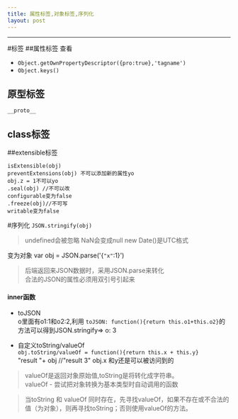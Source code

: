 ```yaml
---
title: 属性标签,对象标签,序列化
layout: post
---
```

---
#标签
##属性标签
查看  
* `Object.getOwnPropertyDescriptor({pro:true},'tagname')`  
* `Object.keys()`  

## 原型标签
`__proto__`

## class标签

##extensible标签

```
isExtensible(obj)  
preventExtensions(obj) 不可以添加新的属性yo
obj.z = 1不可以yo
.seal(obj) //不可以改
configurable变为false
.freeze(obj)//不可写
writable变为false
```

#序列化
`JSON.stringify(obj)`  
> undefined会被忽略
> NaN会变成null
> new Date()是UTC格式

变为对象
var obj = JSON.parse('{`"x"`:1}')
> 后端返回来JSON数据时，采用JSON.parse来转化  
> 合法的JSON的属性必须用双引号引起来

#### inner函数
- toJSON  
o里面有o1:1和o2:2,利用
`toJSON: function(){return this.o1+this.o2}`的方法可以得到JSON.stringify=> o: 3

- 自定义toString/valueOf  
`obj.toString/valueOf = function(){return this.x + this.y}`  
"result "+ obj //"result 3" obj.x 和y还是可以被访问到的

> valueOf是返回对象原始值,toString是将转化成字符串。  
> valueOf - 尝试把对象转换为基本类型时自动调用的函数

>当toString 和 valueOf 同时存在，先寻找valueOf，如果不存在或不合法的值（为对象），则再寻找toString；否则使用valueOf的方法。
